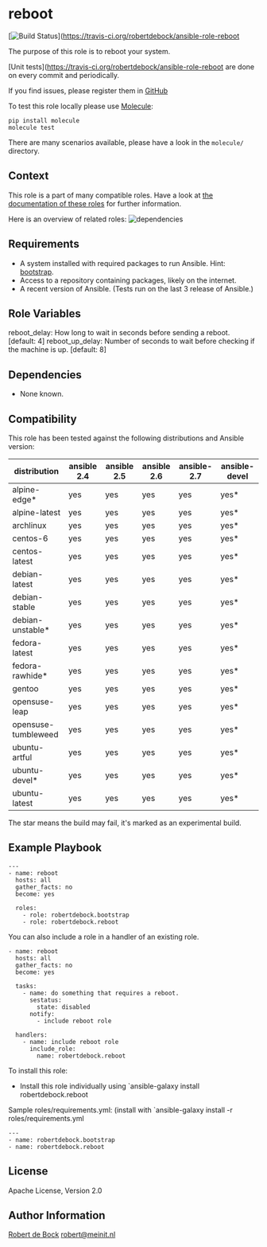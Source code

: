 reboot
======

[![Build Status](https://travis-ci.org/robertdebock/ansible-role-reboot.svg?branch=master)](https://travis-ci.org/robertdebock/ansible-role-reboot

The purpose of this role is to reboot your system.

[Unit tests](https://travis-ci.org/robertdebock/ansible-role-reboot are done on every commit and periodically.

If you find issues, please register them in [GitHub](https://github.com/robertdebock/ansible-role-reboot/issues)

To test this role locally please use [Molecule](https://github.com/metacloud/molecule):
```
pip install molecule
molecule test
```
There are many scenarios available, please have a look in the `molecule/` directory.

Context
--------
This role is a part of many compatible roles. Have a look at [the documentation of these roles](https://robertdebock.nl/) for further information.

Here is an overview of related roles:
![dependencies](https://raw.githubusercontent.com/robertdebock/drawings/artifacts/rebootpng "Dependency")

Requirements
------------

- A system installed with required packages to run Ansible. Hint: [bootstrap](https://galaxy.ansible.com/robertdebock/bootstrap).
- Access to a repository containing packages, likely on the internet.
- A recent version of Ansible. (Tests run on the last 3 release of Ansible.)

Role Variables
--------------

reboot_delay: How long to wait in seconds before sending a reboot. [default: 4]
reboot_up_delay: Number of seconds to wait before checking if the machine is up. [default: 8]

Dependencies
------------

- None known.

Compatibility
-------------

This role has been tested against the following distributions and Ansible version:

|distribution|ansible 2.4|ansible 2.5|ansible 2.6|ansible-2.7|ansible-devel|
|------------|-----------|-----------|-----------|-----------|-------------|
|alpine-edge*|yes|yes|yes|yes|yes*|
|alpine-latest|yes|yes|yes|yes|yes*|
|archlinux|yes|yes|yes|yes|yes*|
|centos-6|yes|yes|yes|yes|yes*|
|centos-latest|yes|yes|yes|yes|yes*|
|debian-latest|yes|yes|yes|yes|yes*|
|debian-stable|yes|yes|yes|yes|yes*|
|debian-unstable*|yes|yes|yes|yes|yes*|
|fedora-latest|yes|yes|yes|yes|yes*|
|fedora-rawhide*|yes|yes|yes|yes|yes*|
|gentoo|yes|yes|yes|yes|yes*|
|opensuse-leap|yes|yes|yes|yes|yes*|
|opensuse-tumbleweed|yes|yes|yes|yes|yes*|
|ubuntu-artful|yes|yes|yes|yes|yes*|
|ubuntu-devel*|yes|yes|yes|yes|yes*|
|ubuntu-latest|yes|yes|yes|yes|yes*|

The star means the build may fail, it's marked as an experimental build.

Example Playbook
----------------

```
---
- name: reboot
  hosts: all
  gather_facts: no
  become: yes

  roles:
    - role: robertdebock.bootstrap
    - role: robertdebock.reboot
```

You can also include a role in a handler of an existing role.

```
- name: reboot
  hosts: all
  gather_facts: no
  become: yes

  tasks:
    - name: do something that requires a reboot.
      sestatus:
        state: disabled
      notify:
        - include reboot role

  handlers:
    - name: include reboot role
      include_role:
        name: robertdebock.reboot
```

To install this role:
- Install this role individually using `ansible-galaxy install robertdebock.reboot

Sample roles/requirements.yml: (install with `ansible-galaxy install -r roles/requirements.yml
```
---
- name: robertdebock.bootstrap
- name: robertdebock.reboot
```

License
-------

Apache License, Version 2.0

Author Information
------------------

[Robert de Bock](https://robertdebock.nl/) <robert@meinit.nl>
